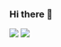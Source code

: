 ### Hi there 👋


<a href="https://github.com/SagaO6"><img src="https://github-readme-streak-stats.herokuapp.com/?user=SagaO6&theme=radical&hide_border=false"/></a>
<a href="https://github.com/SagaO6"><img src="https://github-readme-stats.vercel.app/api/top-langs/?username=SagaO6&layout=compact&langs_count=7&theme=radical"/></a>


<!--
**SagaO6/SagaO6** is a ✨ _special_ ✨ repository because its `README.md` (this file) appears on your GitHub profile.

Here are some ideas to get you started:

- 🔭 I’m currently working on ...
- 🌱 I’m currently learning ...
- 👯 I’m looking to collaborate on ...
- 🤔 I’m looking for help with ...
- 💬 Ask me about ...
- 📫 How to reach me: ...
- 😄 Pronouns: ...
- ⚡ Fun fact: ...
-->
